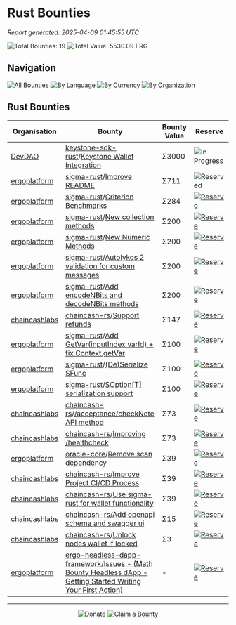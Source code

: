 <!-- GENERATED FILE - DO NOT EDIT DIRECTLY -->
<!-- Generated on: 2025-04-09 01:45:55 -->

# Rust Bounties

*Report generated: 2025-04-09 01:45:55 UTC*

![Total Bounties: 19](https://img.shields.io/badge/Total%20Bounties-19-blue) ![Total Value: 5530.09 ERG](https://img.shields.io/badge/Total%20Value-5530.09%20ERG-green)

## Navigation

[![All Bounties](https://img.shields.io/badge/All%20Bounties-104-blue)](../all.md) [![By Language](https://img.shields.io/badge/By%20Language-7-green)](../summary.md#languages) [![By Currency](https://img.shields.io/badge/By%20Currency-7-yellow)](../summary.md#currencies) [![By Organization](https://img.shields.io/badge/By%20Organization-9-orange)](../summary.md#projects)

## Rust Bounties

|Organisation|Bounty|Bounty Value|Reserve|
|---|---|---|---|
| [DevDAO](by_org/devdao.md) | [keystone-sdk-rust](https://github.com/DevDAO/keystone-sdk-rust)/[Keystone Wallet Integration](https://discord.com/channels/668903786361651200/669989266478202917/1344310506277830697) | Σ3000 | ![In Progress](https://img.shields.io/badge/-In%20Progress-orange?style=flat-square) |
| [ergoplatform](by_org/ergoplatform.md) | [sigma-rust](https://github.com/ergoplatform/sigma-rust)/[Improve README ](https://github.com/ergoplatform/sigma-rust/issues/759) | Σ711 | ![Reserved](https://img.shields.io/badge/-Reserved-lightgrey?style=flat-square) |
| [ergoplatform](by_org/ergoplatform.md) | [sigma-rust](https://github.com/ergoplatform/sigma-rust)/[Criterion Benchmarks ](https://github.com/ergoplatform/sigma-rust/issues/739) | Σ284 | [![Reserve](https://img.shields.io/badge/-Reserve-brightgreen?style=flat-square)](https://github.com/ErgoDevs/Ergo-Bounties/new/main?filename=submissions/ergoplatform-sigma-rust-739.json&value=%7B%0A%20%20%22contributor%22%3A%20%22YOUR_GITHUB_USERNAME%22%2C%0A%20%20%22wallet_address%22%3A%20%22YOUR_WALLET_ADDRESS%22%2C%0A%20%20%22contact_method%22%3A%20%22YOUR_CONTACT_INFO%22%2C%0A%20%20%22work_link%22%3A%20%22%22%2C%0A%20%20%22work_title%22%3A%20%22Criterion%20Benchmarks%20%22%2C%0A%20%20%22bounty_id%22%3A%20%22ergoplatform/sigma-rust%23739%22%2C%0A%20%20%22original_issue_link%22%3A%20%22https%3A//github.com/ergoplatform/sigma-rust/issues/739%22%2C%0A%20%20%22payment_currency%22%3A%20%22SigUSD%22%2C%0A%20%20%22bounty_value%22%3A%20200.0%2C%0A%20%20%22status%22%3A%20%22in-progress%22%2C%0A%20%20%22submission_date%22%3A%20%22%22%2C%0A%20%20%22expected_completion%22%3A%20%22YYYY-MM-DD%22%2C%0A%20%20%22description%22%3A%20%22I%20am%20working%20on%20this%20bounty%22%2C%0A%20%20%22review_notes%22%3A%20%22%22%2C%0A%20%20%22payment_tx_id%22%3A%20%22%22%2C%0A%20%20%22payment_date%22%3A%20%22%22%0A%7D&message=Claim%20Bounty%20ergoplatform/sigma-rust%23739&description=I%20want%20to%20claim%20this%20bounty%20posted%20by%20SethDusek.%0A%0ABounty:%20Criterion%20Benchmarks%20) |
| [ergoplatform](by_org/ergoplatform.md) | [sigma-rust](https://github.com/ergoplatform/sigma-rust)/[New collection methods](https://github.com/ergoplatform/sigma-rust/issues/788) | Σ200 | [![Reserve](https://img.shields.io/badge/-Reserve-brightgreen?style=flat-square)](https://github.com/ErgoDevs/Ergo-Bounties/new/main?filename=submissions/ergoplatform-sigma-rust-788.json&value=%7B%0A%20%20%22contributor%22%3A%20%22YOUR_GITHUB_USERNAME%22%2C%0A%20%20%22wallet_address%22%3A%20%22YOUR_WALLET_ADDRESS%22%2C%0A%20%20%22contact_method%22%3A%20%22YOUR_CONTACT_INFO%22%2C%0A%20%20%22work_link%22%3A%20%22%22%2C%0A%20%20%22work_title%22%3A%20%22New%20collection%20methods%22%2C%0A%20%20%22bounty_id%22%3A%20%22ergoplatform/sigma-rust%23788%22%2C%0A%20%20%22original_issue_link%22%3A%20%22https%3A//github.com/ergoplatform/sigma-rust/issues/788%22%2C%0A%20%20%22payment_currency%22%3A%20%22ERG%22%2C%0A%20%20%22bounty_value%22%3A%20200.0%2C%0A%20%20%22status%22%3A%20%22in-progress%22%2C%0A%20%20%22submission_date%22%3A%20%22%22%2C%0A%20%20%22expected_completion%22%3A%20%22YYYY-MM-DD%22%2C%0A%20%20%22description%22%3A%20%22I%20am%20working%20on%20this%20bounty%22%2C%0A%20%20%22review_notes%22%3A%20%22%22%2C%0A%20%20%22payment_tx_id%22%3A%20%22%22%2C%0A%20%20%22payment_date%22%3A%20%22%22%0A%7D&message=Claim%20Bounty%20ergoplatform/sigma-rust%23788&description=I%20want%20to%20claim%20this%20bounty%20posted%20by%20SethDusek.%0A%0ABounty:%20New%20collection%20methods) |
| [ergoplatform](by_org/ergoplatform.md) | [sigma-rust](https://github.com/ergoplatform/sigma-rust)/[New Numeric Methods](https://github.com/ergoplatform/sigma-rust/issues/784) | Σ200 | [![Reserve](https://img.shields.io/badge/-Reserve-brightgreen?style=flat-square)](https://github.com/ErgoDevs/Ergo-Bounties/new/main?filename=submissions/ergoplatform-sigma-rust-784.json&value=%7B%0A%20%20%22contributor%22%3A%20%22YOUR_GITHUB_USERNAME%22%2C%0A%20%20%22wallet_address%22%3A%20%22YOUR_WALLET_ADDRESS%22%2C%0A%20%20%22contact_method%22%3A%20%22YOUR_CONTACT_INFO%22%2C%0A%20%20%22work_link%22%3A%20%22%22%2C%0A%20%20%22work_title%22%3A%20%22New%20Numeric%20Methods%22%2C%0A%20%20%22bounty_id%22%3A%20%22ergoplatform/sigma-rust%23784%22%2C%0A%20%20%22original_issue_link%22%3A%20%22https%3A//github.com/ergoplatform/sigma-rust/issues/784%22%2C%0A%20%20%22payment_currency%22%3A%20%22ERG%22%2C%0A%20%20%22bounty_value%22%3A%20200.0%2C%0A%20%20%22status%22%3A%20%22in-progress%22%2C%0A%20%20%22submission_date%22%3A%20%22%22%2C%0A%20%20%22expected_completion%22%3A%20%22YYYY-MM-DD%22%2C%0A%20%20%22description%22%3A%20%22I%20am%20working%20on%20this%20bounty%22%2C%0A%20%20%22review_notes%22%3A%20%22%22%2C%0A%20%20%22payment_tx_id%22%3A%20%22%22%2C%0A%20%20%22payment_date%22%3A%20%22%22%0A%7D&message=Claim%20Bounty%20ergoplatform/sigma-rust%23784&description=I%20want%20to%20claim%20this%20bounty%20posted%20by%20SethDusek.%0A%0ABounty:%20New%20Numeric%20Methods) |
| [ergoplatform](by_org/ergoplatform.md) | [sigma-rust](https://github.com/ergoplatform/sigma-rust)/[Autolykos 2 validation for custom messages](https://github.com/ergoplatform/sigma-rust/issues/766) | Σ200 | [![Reserve](https://img.shields.io/badge/-Reserve-brightgreen?style=flat-square)](https://github.com/ErgoDevs/Ergo-Bounties/new/main?filename=submissions/ergoplatform-sigma-rust-766.json&value=%7B%0A%20%20%22contributor%22%3A%20%22YOUR_GITHUB_USERNAME%22%2C%0A%20%20%22wallet_address%22%3A%20%22YOUR_WALLET_ADDRESS%22%2C%0A%20%20%22contact_method%22%3A%20%22YOUR_CONTACT_INFO%22%2C%0A%20%20%22work_link%22%3A%20%22%22%2C%0A%20%20%22work_title%22%3A%20%22Autolykos%202%20validation%20for%20custom%20messages%22%2C%0A%20%20%22bounty_id%22%3A%20%22ergoplatform/sigma-rust%23766%22%2C%0A%20%20%22original_issue_link%22%3A%20%22https%3A//github.com/ergoplatform/sigma-rust/issues/766%22%2C%0A%20%20%22payment_currency%22%3A%20%22ERG%22%2C%0A%20%20%22bounty_value%22%3A%20200.0%2C%0A%20%20%22status%22%3A%20%22in-progress%22%2C%0A%20%20%22submission_date%22%3A%20%22%22%2C%0A%20%20%22expected_completion%22%3A%20%22YYYY-MM-DD%22%2C%0A%20%20%22description%22%3A%20%22I%20am%20working%20on%20this%20bounty%22%2C%0A%20%20%22review_notes%22%3A%20%22%22%2C%0A%20%20%22payment_tx_id%22%3A%20%22%22%2C%0A%20%20%22payment_date%22%3A%20%22%22%0A%7D&message=Claim%20Bounty%20ergoplatform/sigma-rust%23766&description=I%20want%20to%20claim%20this%20bounty%20posted%20by%20SethDusek.%0A%0ABounty:%20Autolykos%202%20validation%20for%20custom%20messages) |
| [ergoplatform](by_org/ergoplatform.md) | [sigma-rust](https://github.com/ergoplatform/sigma-rust)/[Add encodeNBits and decodeNBits methods](https://github.com/ergoplatform/sigma-rust/issues/765) | Σ200 | [![Reserve](https://img.shields.io/badge/-Reserve-brightgreen?style=flat-square)](https://github.com/ErgoDevs/Ergo-Bounties/new/main?filename=submissions/ergoplatform-sigma-rust-765.json&value=%7B%0A%20%20%22contributor%22%3A%20%22YOUR_GITHUB_USERNAME%22%2C%0A%20%20%22wallet_address%22%3A%20%22YOUR_WALLET_ADDRESS%22%2C%0A%20%20%22contact_method%22%3A%20%22YOUR_CONTACT_INFO%22%2C%0A%20%20%22work_link%22%3A%20%22%22%2C%0A%20%20%22work_title%22%3A%20%22Add%20encodeNBits%20and%20decodeNBits%20methods%22%2C%0A%20%20%22bounty_id%22%3A%20%22ergoplatform/sigma-rust%23765%22%2C%0A%20%20%22original_issue_link%22%3A%20%22https%3A//github.com/ergoplatform/sigma-rust/issues/765%22%2C%0A%20%20%22payment_currency%22%3A%20%22ERG%22%2C%0A%20%20%22bounty_value%22%3A%20200.0%2C%0A%20%20%22status%22%3A%20%22in-progress%22%2C%0A%20%20%22submission_date%22%3A%20%22%22%2C%0A%20%20%22expected_completion%22%3A%20%22YYYY-MM-DD%22%2C%0A%20%20%22description%22%3A%20%22I%20am%20working%20on%20this%20bounty%22%2C%0A%20%20%22review_notes%22%3A%20%22%22%2C%0A%20%20%22payment_tx_id%22%3A%20%22%22%2C%0A%20%20%22payment_date%22%3A%20%22%22%0A%7D&message=Claim%20Bounty%20ergoplatform/sigma-rust%23765&description=I%20want%20to%20claim%20this%20bounty%20posted%20by%20SethDusek.%0A%0ABounty:%20Add%20encodeNBits%20and%20decodeNBits%20methods) |
| [chaincashlabs](by_org/chaincashlabs.md) | [chaincash-rs](https://github.com/chaincashlabs/chaincash-rs)/[Support refunds](https://github.com/ChainCashLabs/chaincash-rs/issues/58) | Σ147 | [![Reserve](https://img.shields.io/badge/-Reserve-brightgreen?style=flat-square)](https://github.com/ErgoDevs/Ergo-Bounties/new/main?filename=submissions/chaincashlabs-chaincash-rs-58.json&value=%7B%0A%20%20%22contributor%22%3A%20%22YOUR_GITHUB_USERNAME%22%2C%0A%20%20%22wallet_address%22%3A%20%22YOUR_WALLET_ADDRESS%22%2C%0A%20%20%22contact_method%22%3A%20%22YOUR_CONTACT_INFO%22%2C%0A%20%20%22work_link%22%3A%20%22%22%2C%0A%20%20%22work_title%22%3A%20%22Support%20refunds%22%2C%0A%20%20%22bounty_id%22%3A%20%22chaincashlabs/chaincash-rs%2358%22%2C%0A%20%20%22original_issue_link%22%3A%20%22https%3A//github.com/ChainCashLabs/chaincash-rs/issues/58%22%2C%0A%20%20%22payment_currency%22%3A%20%22g%20GOLD%22%2C%0A%20%20%22bounty_value%22%3A%202.0%2C%0A%20%20%22status%22%3A%20%22in-progress%22%2C%0A%20%20%22submission_date%22%3A%20%22%22%2C%0A%20%20%22expected_completion%22%3A%20%22YYYY-MM-DD%22%2C%0A%20%20%22description%22%3A%20%22I%20am%20working%20on%20this%20bounty%22%2C%0A%20%20%22review_notes%22%3A%20%22%22%2C%0A%20%20%22payment_tx_id%22%3A%20%22%22%2C%0A%20%20%22payment_date%22%3A%20%22%22%0A%7D&message=Claim%20Bounty%20chaincashlabs/chaincash-rs%2358&description=I%20want%20to%20claim%20this%20bounty%20posted%20by%20kushti.%0A%0ABounty:%20Support%20refunds) |
| [ergoplatform](by_org/ergoplatform.md) | [sigma-rust](https://github.com/ergoplatform/sigma-rust)/[Add GetVar(inputIndex  varId) + fix Context.getVar](https://github.com/ergoplatform/sigma-rust/issues/785) | Σ100 | [![Reserve](https://img.shields.io/badge/-Reserve-brightgreen?style=flat-square)](https://github.com/ErgoDevs/Ergo-Bounties/new/main?filename=submissions/ergoplatform-sigma-rust-785.json&value=%7B%0A%20%20%22contributor%22%3A%20%22YOUR_GITHUB_USERNAME%22%2C%0A%20%20%22wallet_address%22%3A%20%22YOUR_WALLET_ADDRESS%22%2C%0A%20%20%22contact_method%22%3A%20%22YOUR_CONTACT_INFO%22%2C%0A%20%20%22work_link%22%3A%20%22%22%2C%0A%20%20%22work_title%22%3A%20%22Add%20GetVar%28inputIndex%20%20varId%29%20%2B%20fix%20Context.getVar%22%2C%0A%20%20%22bounty_id%22%3A%20%22ergoplatform/sigma-rust%23785%22%2C%0A%20%20%22original_issue_link%22%3A%20%22https%3A//github.com/ergoplatform/sigma-rust/issues/785%22%2C%0A%20%20%22payment_currency%22%3A%20%22ERG%22%2C%0A%20%20%22bounty_value%22%3A%20100.0%2C%0A%20%20%22status%22%3A%20%22in-progress%22%2C%0A%20%20%22submission_date%22%3A%20%22%22%2C%0A%20%20%22expected_completion%22%3A%20%22YYYY-MM-DD%22%2C%0A%20%20%22description%22%3A%20%22I%20am%20working%20on%20this%20bounty%22%2C%0A%20%20%22review_notes%22%3A%20%22%22%2C%0A%20%20%22payment_tx_id%22%3A%20%22%22%2C%0A%20%20%22payment_date%22%3A%20%22%22%0A%7D&message=Claim%20Bounty%20ergoplatform/sigma-rust%23785&description=I%20want%20to%20claim%20this%20bounty%20posted%20by%20SethDusek.%0A%0ABounty:%20Add%20GetVar%28inputIndex%20%20varId%29%20%2B%20fix%20Context.getVar) |
| [ergoplatform](by_org/ergoplatform.md) | [sigma-rust](https://github.com/ergoplatform/sigma-rust)/[(De)Serialize SFunc ](https://github.com/ergoplatform/sigma-rust/issues/783) | Σ100 | [![Reserve](https://img.shields.io/badge/-Reserve-brightgreen?style=flat-square)](https://github.com/ErgoDevs/Ergo-Bounties/new/main?filename=submissions/ergoplatform-sigma-rust-783.json&value=%7B%0A%20%20%22contributor%22%3A%20%22YOUR_GITHUB_USERNAME%22%2C%0A%20%20%22wallet_address%22%3A%20%22YOUR_WALLET_ADDRESS%22%2C%0A%20%20%22contact_method%22%3A%20%22YOUR_CONTACT_INFO%22%2C%0A%20%20%22work_link%22%3A%20%22%22%2C%0A%20%20%22work_title%22%3A%20%22%28De%29Serialize%20SFunc%20%22%2C%0A%20%20%22bounty_id%22%3A%20%22ergoplatform/sigma-rust%23783%22%2C%0A%20%20%22original_issue_link%22%3A%20%22https%3A//github.com/ergoplatform/sigma-rust/issues/783%22%2C%0A%20%20%22payment_currency%22%3A%20%22ERG%22%2C%0A%20%20%22bounty_value%22%3A%20100.0%2C%0A%20%20%22status%22%3A%20%22in-progress%22%2C%0A%20%20%22submission_date%22%3A%20%22%22%2C%0A%20%20%22expected_completion%22%3A%20%22YYYY-MM-DD%22%2C%0A%20%20%22description%22%3A%20%22I%20am%20working%20on%20this%20bounty%22%2C%0A%20%20%22review_notes%22%3A%20%22%22%2C%0A%20%20%22payment_tx_id%22%3A%20%22%22%2C%0A%20%20%22payment_date%22%3A%20%22%22%0A%7D&message=Claim%20Bounty%20ergoplatform/sigma-rust%23783&description=I%20want%20to%20claim%20this%20bounty%20posted%20by%20SethDusek.%0A%0ABounty:%20%28De%29Serialize%20SFunc%20) |
| [ergoplatform](by_org/ergoplatform.md) | [sigma-rust](https://github.com/ergoplatform/sigma-rust)/[SOption[T] serialization support](https://github.com/ergoplatform/sigma-rust/issues/775) | Σ100 | [![Reserve](https://img.shields.io/badge/-Reserve-brightgreen?style=flat-square)](https://github.com/ErgoDevs/Ergo-Bounties/new/main?filename=submissions/ergoplatform-sigma-rust-775.json&value=%7B%0A%20%20%22contributor%22%3A%20%22YOUR_GITHUB_USERNAME%22%2C%0A%20%20%22wallet_address%22%3A%20%22YOUR_WALLET_ADDRESS%22%2C%0A%20%20%22contact_method%22%3A%20%22YOUR_CONTACT_INFO%22%2C%0A%20%20%22work_link%22%3A%20%22%22%2C%0A%20%20%22work_title%22%3A%20%22SOption%5BT%5D%20serialization%20support%22%2C%0A%20%20%22bounty_id%22%3A%20%22ergoplatform/sigma-rust%23775%22%2C%0A%20%20%22original_issue_link%22%3A%20%22https%3A//github.com/ergoplatform/sigma-rust/issues/775%22%2C%0A%20%20%22payment_currency%22%3A%20%22ERG%22%2C%0A%20%20%22bounty_value%22%3A%20100.0%2C%0A%20%20%22status%22%3A%20%22in-progress%22%2C%0A%20%20%22submission_date%22%3A%20%22%22%2C%0A%20%20%22expected_completion%22%3A%20%22YYYY-MM-DD%22%2C%0A%20%20%22description%22%3A%20%22I%20am%20working%20on%20this%20bounty%22%2C%0A%20%20%22review_notes%22%3A%20%22%22%2C%0A%20%20%22payment_tx_id%22%3A%20%22%22%2C%0A%20%20%22payment_date%22%3A%20%22%22%0A%7D&message=Claim%20Bounty%20ergoplatform/sigma-rust%23775&description=I%20want%20to%20claim%20this%20bounty%20posted%20by%20SethDusek.%0A%0ABounty:%20SOption%5BT%5D%20serialization%20support) |
| [chaincashlabs](by_org/chaincashlabs.md) | [chaincash-rs](https://github.com/chaincashlabs/chaincash-rs)/[/acceptance/checkNote API method](https://github.com/ChainCashLabs/chaincash-rs/issues/51) | Σ73 | [![Reserve](https://img.shields.io/badge/-Reserve-brightgreen?style=flat-square)](https://github.com/ErgoDevs/Ergo-Bounties/new/main?filename=submissions/chaincashlabs-chaincash-rs-51.json&value=%7B%0A%20%20%22contributor%22%3A%20%22YOUR_GITHUB_USERNAME%22%2C%0A%20%20%22wallet_address%22%3A%20%22YOUR_WALLET_ADDRESS%22%2C%0A%20%20%22contact_method%22%3A%20%22YOUR_CONTACT_INFO%22%2C%0A%20%20%22work_link%22%3A%20%22%22%2C%0A%20%20%22work_title%22%3A%20%22/acceptance/checkNote%20API%20method%22%2C%0A%20%20%22bounty_id%22%3A%20%22chaincashlabs/chaincash-rs%2351%22%2C%0A%20%20%22original_issue_link%22%3A%20%22https%3A//github.com/ChainCashLabs/chaincash-rs/issues/51%22%2C%0A%20%20%22payment_currency%22%3A%20%22g%20GOLD%22%2C%0A%20%20%22bounty_value%22%3A%201.0%2C%0A%20%20%22status%22%3A%20%22in-progress%22%2C%0A%20%20%22submission_date%22%3A%20%22%22%2C%0A%20%20%22expected_completion%22%3A%20%22YYYY-MM-DD%22%2C%0A%20%20%22description%22%3A%20%22I%20am%20working%20on%20this%20bounty%22%2C%0A%20%20%22review_notes%22%3A%20%22%22%2C%0A%20%20%22payment_tx_id%22%3A%20%22%22%2C%0A%20%20%22payment_date%22%3A%20%22%22%0A%7D&message=Claim%20Bounty%20chaincashlabs/chaincash-rs%2351&description=I%20want%20to%20claim%20this%20bounty%20posted%20by%20kushti.%0A%0ABounty:%20/acceptance/checkNote%20API%20method) |
| [chaincashlabs](by_org/chaincashlabs.md) | [chaincash-rs](https://github.com/chaincashlabs/chaincash-rs)/[Improving /healthcheck ](https://github.com/ChainCashLabs/chaincash-rs/issues/50) | Σ73 | [![Reserve](https://img.shields.io/badge/-Reserve-brightgreen?style=flat-square)](https://github.com/ErgoDevs/Ergo-Bounties/new/main?filename=submissions/chaincashlabs-chaincash-rs-50.json&value=%7B%0A%20%20%22contributor%22%3A%20%22YOUR_GITHUB_USERNAME%22%2C%0A%20%20%22wallet_address%22%3A%20%22YOUR_WALLET_ADDRESS%22%2C%0A%20%20%22contact_method%22%3A%20%22YOUR_CONTACT_INFO%22%2C%0A%20%20%22work_link%22%3A%20%22%22%2C%0A%20%20%22work_title%22%3A%20%22Improving%20/healthcheck%20%22%2C%0A%20%20%22bounty_id%22%3A%20%22chaincashlabs/chaincash-rs%2350%22%2C%0A%20%20%22original_issue_link%22%3A%20%22https%3A//github.com/ChainCashLabs/chaincash-rs/issues/50%22%2C%0A%20%20%22payment_currency%22%3A%20%22g%20GOLD%22%2C%0A%20%20%22bounty_value%22%3A%201.0%2C%0A%20%20%22status%22%3A%20%22in-progress%22%2C%0A%20%20%22submission_date%22%3A%20%22%22%2C%0A%20%20%22expected_completion%22%3A%20%22YYYY-MM-DD%22%2C%0A%20%20%22description%22%3A%20%22I%20am%20working%20on%20this%20bounty%22%2C%0A%20%20%22review_notes%22%3A%20%22%22%2C%0A%20%20%22payment_tx_id%22%3A%20%22%22%2C%0A%20%20%22payment_date%22%3A%20%22%22%0A%7D&message=Claim%20Bounty%20chaincashlabs/chaincash-rs%2350&description=I%20want%20to%20claim%20this%20bounty%20posted%20by%20kushti.%0A%0ABounty:%20Improving%20/healthcheck%20) |
| [ergoplatform](by_org/ergoplatform.md) | [oracle-core](https://github.com/ergoplatform/oracle-core)/[Remove scan dependency](https://github.com/ergoplatform/oracle-core/pull/330) | Σ39 | [![Reserve](https://img.shields.io/badge/-Reserve-brightgreen?style=flat-square)](https://github.com/ErgoDevs/Ergo-Bounties/new/main?filename=submissions/ergoplatform-oracle-core-330.json&value=%7B%0A%20%20%22contributor%22%3A%20%22YOUR_GITHUB_USERNAME%22%2C%0A%20%20%22wallet_address%22%3A%20%22YOUR_WALLET_ADDRESS%22%2C%0A%20%20%22contact_method%22%3A%20%22YOUR_CONTACT_INFO%22%2C%0A%20%20%22work_link%22%3A%20%22%22%2C%0A%20%20%22work_title%22%3A%20%22Remove%20scan%20dependency%22%2C%0A%20%20%22bounty_id%22%3A%20%22ergoplatform/oracle-core%23330%22%2C%0A%20%20%22original_issue_link%22%3A%20%22https%3A//github.com/ergoplatform/oracle-core/pull/330%22%2C%0A%20%20%22payment_currency%22%3A%20%22GORT%22%2C%0A%20%20%22bounty_value%22%3A%20500.0%2C%0A%20%20%22status%22%3A%20%22in-progress%22%2C%0A%20%20%22submission_date%22%3A%20%22%22%2C%0A%20%20%22expected_completion%22%3A%20%22YYYY-MM-DD%22%2C%0A%20%20%22description%22%3A%20%22I%20am%20working%20on%20this%20bounty%22%2C%0A%20%20%22review_notes%22%3A%20%22%22%2C%0A%20%20%22payment_tx_id%22%3A%20%22%22%2C%0A%20%20%22payment_date%22%3A%20%22%22%0A%7D&message=Claim%20Bounty%20ergoplatform/oracle-core%23330&description=I%20want%20to%20claim%20this%20bounty%20posted%20by%20zargarzadehm.%0A%0ABounty:%20Remove%20scan%20dependency) |
| [chaincashlabs](by_org/chaincashlabs.md) | [chaincash-rs](https://github.com/chaincashlabs/chaincash-rs)/[Improve Project CI/CD Process](https://github.com/ChainCashLabs/chaincash-rs/issues/46) | Σ39 | [![Reserve](https://img.shields.io/badge/-Reserve-brightgreen?style=flat-square)](https://github.com/ErgoDevs/Ergo-Bounties/new/main?filename=submissions/chaincashlabs-chaincash-rs-46.json&value=%7B%0A%20%20%22contributor%22%3A%20%22YOUR_GITHUB_USERNAME%22%2C%0A%20%20%22wallet_address%22%3A%20%22YOUR_WALLET_ADDRESS%22%2C%0A%20%20%22contact_method%22%3A%20%22YOUR_CONTACT_INFO%22%2C%0A%20%20%22work_link%22%3A%20%22%22%2C%0A%20%20%22work_title%22%3A%20%22Improve%20Project%20CI/CD%20Process%22%2C%0A%20%20%22bounty_id%22%3A%20%22chaincashlabs/chaincash-rs%2346%22%2C%0A%20%20%22original_issue_link%22%3A%20%22https%3A//github.com/ChainCashLabs/chaincash-rs/issues/46%22%2C%0A%20%20%22payment_currency%22%3A%20%22GORT%22%2C%0A%20%20%22bounty_value%22%3A%20500.0%2C%0A%20%20%22status%22%3A%20%22in-progress%22%2C%0A%20%20%22submission_date%22%3A%20%22%22%2C%0A%20%20%22expected_completion%22%3A%20%22YYYY-MM-DD%22%2C%0A%20%20%22description%22%3A%20%22I%20am%20working%20on%20this%20bounty%22%2C%0A%20%20%22review_notes%22%3A%20%22%22%2C%0A%20%20%22payment_tx_id%22%3A%20%22%22%2C%0A%20%20%22payment_date%22%3A%20%22%22%0A%7D&message=Claim%20Bounty%20chaincashlabs/chaincash-rs%2346&description=I%20want%20to%20claim%20this%20bounty%20posted%20by%20laruh.%0A%0ABounty:%20Improve%20Project%20CI/CD%20Process) |
| [chaincashlabs](by_org/chaincashlabs.md) | [chaincash-rs](https://github.com/chaincashlabs/chaincash-rs)/[Use sigma-rust for wallet functionality](https://github.com/ChainCashLabs/chaincash-rs/issues/42) | Σ39 | [![Reserve](https://img.shields.io/badge/-Reserve-brightgreen?style=flat-square)](https://github.com/ErgoDevs/Ergo-Bounties/new/main?filename=submissions/chaincashlabs-chaincash-rs-42.json&value=%7B%0A%20%20%22contributor%22%3A%20%22YOUR_GITHUB_USERNAME%22%2C%0A%20%20%22wallet_address%22%3A%20%22YOUR_WALLET_ADDRESS%22%2C%0A%20%20%22contact_method%22%3A%20%22YOUR_CONTACT_INFO%22%2C%0A%20%20%22work_link%22%3A%20%22%22%2C%0A%20%20%22work_title%22%3A%20%22Use%20sigma-rust%20for%20wallet%20functionality%22%2C%0A%20%20%22bounty_id%22%3A%20%22chaincashlabs/chaincash-rs%2342%22%2C%0A%20%20%22original_issue_link%22%3A%20%22https%3A//github.com/ChainCashLabs/chaincash-rs/issues/42%22%2C%0A%20%20%22payment_currency%22%3A%20%22GORT%22%2C%0A%20%20%22bounty_value%22%3A%20500.0%2C%0A%20%20%22status%22%3A%20%22in-progress%22%2C%0A%20%20%22submission_date%22%3A%20%22%22%2C%0A%20%20%22expected_completion%22%3A%20%22YYYY-MM-DD%22%2C%0A%20%20%22description%22%3A%20%22I%20am%20working%20on%20this%20bounty%22%2C%0A%20%20%22review_notes%22%3A%20%22%22%2C%0A%20%20%22payment_tx_id%22%3A%20%22%22%2C%0A%20%20%22payment_date%22%3A%20%22%22%0A%7D&message=Claim%20Bounty%20chaincashlabs/chaincash-rs%2342&description=I%20want%20to%20claim%20this%20bounty%20posted%20by%20ross-weir.%0A%0ABounty:%20Use%20sigma-rust%20for%20wallet%20functionality) |
| [chaincashlabs](by_org/chaincashlabs.md) | [chaincash-rs](https://github.com/chaincashlabs/chaincash-rs)/[Add openapi schema and swagger ui](https://github.com/ChainCashLabs/chaincash-rs/issues/28) | Σ15 | [![Reserve](https://img.shields.io/badge/-Reserve-brightgreen?style=flat-square)](https://github.com/ErgoDevs/Ergo-Bounties/new/main?filename=submissions/chaincashlabs-chaincash-rs-28.json&value=%7B%0A%20%20%22contributor%22%3A%20%22YOUR_GITHUB_USERNAME%22%2C%0A%20%20%22wallet_address%22%3A%20%22YOUR_WALLET_ADDRESS%22%2C%0A%20%20%22contact_method%22%3A%20%22YOUR_CONTACT_INFO%22%2C%0A%20%20%22work_link%22%3A%20%22%22%2C%0A%20%20%22work_title%22%3A%20%22Add%20openapi%20schema%20and%20swagger%20ui%22%2C%0A%20%20%22bounty_id%22%3A%20%22chaincashlabs/chaincash-rs%2328%22%2C%0A%20%20%22original_issue_link%22%3A%20%22https%3A//github.com/ChainCashLabs/chaincash-rs/issues/28%22%2C%0A%20%20%22payment_currency%22%3A%20%22GORT%22%2C%0A%20%20%22bounty_value%22%3A%20200.0%2C%0A%20%20%22status%22%3A%20%22in-progress%22%2C%0A%20%20%22submission_date%22%3A%20%22%22%2C%0A%20%20%22expected_completion%22%3A%20%22YYYY-MM-DD%22%2C%0A%20%20%22description%22%3A%20%22I%20am%20working%20on%20this%20bounty%22%2C%0A%20%20%22review_notes%22%3A%20%22%22%2C%0A%20%20%22payment_tx_id%22%3A%20%22%22%2C%0A%20%20%22payment_date%22%3A%20%22%22%0A%7D&message=Claim%20Bounty%20chaincashlabs/chaincash-rs%2328&description=I%20want%20to%20claim%20this%20bounty%20posted%20by%20ross-weir.%0A%0ABounty:%20Add%20openapi%20schema%20and%20swagger%20ui) |
| [chaincashlabs](by_org/chaincashlabs.md) | [chaincash-rs](https://github.com/chaincashlabs/chaincash-rs)/[Unlock nodes wallet if locked](https://github.com/ChainCashLabs/chaincash-rs/issues/31) | Σ3 | [![Reserve](https://img.shields.io/badge/-Reserve-brightgreen?style=flat-square)](https://github.com/ErgoDevs/Ergo-Bounties/new/main?filename=submissions/chaincashlabs-chaincash-rs-31.json&value=%7B%0A%20%20%22contributor%22%3A%20%22YOUR_GITHUB_USERNAME%22%2C%0A%20%20%22wallet_address%22%3A%20%22YOUR_WALLET_ADDRESS%22%2C%0A%20%20%22contact_method%22%3A%20%22YOUR_CONTACT_INFO%22%2C%0A%20%20%22work_link%22%3A%20%22%22%2C%0A%20%20%22work_title%22%3A%20%22Unlock%20nodes%20wallet%20if%20locked%22%2C%0A%20%20%22bounty_id%22%3A%20%22chaincashlabs/chaincash-rs%2331%22%2C%0A%20%20%22original_issue_link%22%3A%20%22https%3A//github.com/ChainCashLabs/chaincash-rs/issues/31%22%2C%0A%20%20%22payment_currency%22%3A%20%22GORT%22%2C%0A%20%20%22bounty_value%22%3A%2050.0%2C%0A%20%20%22status%22%3A%20%22in-progress%22%2C%0A%20%20%22submission_date%22%3A%20%22%22%2C%0A%20%20%22expected_completion%22%3A%20%22YYYY-MM-DD%22%2C%0A%20%20%22description%22%3A%20%22I%20am%20working%20on%20this%20bounty%22%2C%0A%20%20%22review_notes%22%3A%20%22%22%2C%0A%20%20%22payment_tx_id%22%3A%20%22%22%2C%0A%20%20%22payment_date%22%3A%20%22%22%0A%7D&message=Claim%20Bounty%20chaincashlabs/chaincash-rs%2331&description=I%20want%20to%20claim%20this%20bounty%20posted%20by%20ross-weir.%0A%0ABounty:%20Unlock%20nodes%20wallet%20if%20locked) |
| [ergoplatform](by_org/ergoplatform.md) | [ergo-headless-dapp-framework](https://github.com/ergoplatform/ergo-headless-dapp-framework)/[Issues - (Math Bounty Headless dApp - Getting Started Writing Your First Action)](https://github.com/ergoplatform/ergo-headless-dapp-framework/issues/6) | - | [![Reserve](https://img.shields.io/badge/-Reserve-brightgreen?style=flat-square)](https://github.com/ErgoDevs/Ergo-Bounties/new/main?filename=submissions/ergoplatform-ergo-headless-dapp-framework-6.json&value=%7B%0A%20%20%22contributor%22%3A%20%22YOUR_GITHUB_USERNAME%22%2C%0A%20%20%22wallet_address%22%3A%20%22YOUR_WALLET_ADDRESS%22%2C%0A%20%20%22contact_method%22%3A%20%22YOUR_CONTACT_INFO%22%2C%0A%20%20%22work_link%22%3A%20%22%22%2C%0A%20%20%22work_title%22%3A%20%22Issues%20-%20%28Math%20Bounty%20Headless%20dApp%20-%20Getting%20Started%20Writing%20Your%20First%20Action%29%22%2C%0A%20%20%22bounty_id%22%3A%20%22ergoplatform/ergo-headless-dapp-framework%236%22%2C%0A%20%20%22original_issue_link%22%3A%20%22https%3A//github.com/ergoplatform/ergo-headless-dapp-framework/issues/6%22%2C%0A%20%20%22payment_currency%22%3A%20%22Not%20specified%22%2C%0A%20%20%22bounty_value%22%3A%200%2C%0A%20%20%22status%22%3A%20%22in-progress%22%2C%0A%20%20%22submission_date%22%3A%20%22%22%2C%0A%20%20%22expected_completion%22%3A%20%22YYYY-MM-DD%22%2C%0A%20%20%22description%22%3A%20%22I%20am%20working%20on%20this%20bounty%22%2C%0A%20%20%22review_notes%22%3A%20%22%22%2C%0A%20%20%22payment_tx_id%22%3A%20%22%22%2C%0A%20%20%22payment_date%22%3A%20%22%22%0A%7D&message=Claim%20Bounty%20ergoplatform/ergo-headless-dapp-framework%236&description=I%20want%20to%20claim%20this%20bounty%20posted%20by%20dbuchacher.%0A%0ABounty:%20Issues%20-%20%28Math%20Bounty%20Headless%20dApp%20-%20Getting%20Started%20Writing%20Your%20First%20Action%29) |


---

<div align="center">
  <p>
    <a href="../../docs/donate.md"><img src="https://img.shields.io/badge/❤️%20Donate-F44336" alt="Donate"></a>
    <a href="../../docs/bounty-submission-guide.md#reserving-a-bounty"><img src="https://img.shields.io/badge/🔒%20How%20To%20Claim-4CAF50" alt="Claim a Bounty"></a>
  </p>
</div>


<!-- END OF GENERATED CONTENT -->
